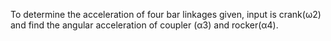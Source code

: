To determine the acceleration of four bar linkages given, input is crank(ω2) and find the angular acceleration of coupler (α3) and rocker(α4).
